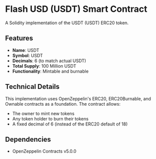 # Flash USD (USDT) Smart Contract
A Solidity implementation of the USDT (USDT) ERC20 token.

## Features
- **Name**: USDT
- **Symbol**: USDT
- **Decimals**: 6 (to match actual USDT)
- **Total Supply**: 100 Million USDT
- **Functionality**: Mintable and burnable

## Technical Details
This implementation uses OpenZeppelin's ERC20, ERC20Burnable, and Ownable contracts as a foundation. The contract allows:
- The owner to mint new tokens
- Any token holder to burn their tokens
- A fixed decimal of 6 (instead of the ERC20 default of 18)

## Dependencies
- OpenZeppelin Contracts v5.0.0 
